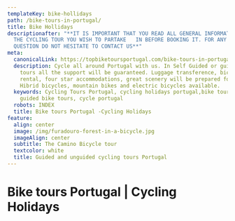 ```yaml
---
templateKey: bike-hollidays
path: /bike-tours-in-portugal/
title: Bike Hollidays
descriptionafter: "**IT IS IMPORTANT THAT YOU READ ALL GENERAL INFORMATION ABOUT
  THE CYCLING TOUR YOU WISH TO PARTAKE   IN BEFORE BOOKING IT. FOR ANY FURTHER
  QUESTION DO NOT HESITATE TO CONTACT US**"
meta:
  canonicalLink: https://topbiketoursportugal.com/bike-tours-in-portugal/
  description: Cycle all around Portugal with us. In Self Guided or guided bike
    tours all the support will be guaranteed. Luggage transference, bicycle
    rental, four star accommodations, great scenery will be prepared for you.
    Hibrid bicycles, mountain bikes and electric bicycles available.
  keywords: Cycling Tours Portugal, cycling holidays portugal,bike tours portugal,
    guided bike tours, cycle portugal
  robots: INDEX
  title: Bike tours Portugal -Cycling Holidays
feature:
  align: center
  image: /img/furadouro-forest-in-a-bicycle.jpg
  imageAlign: center
  subtitle: The Camino Bicycle tour
  textcolor: white
  title: Guided and unguided cycling tours Portugal
---
```

# 

# Bike tours Portugal | Cycling Holidays



##
